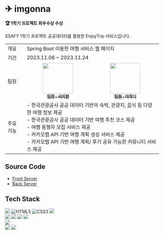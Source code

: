 # ✈ imgonna
<strong> 🏆 1학기 프로젝트 최우수상 수상 </strong> <br><br>
SSAFY 1학기 프로젝트 공공데이터를 활용한 EnjoyTrip 서비스입니다. <br>

<table>
  <tbody>
    <tr>
      <td>개요</td>
      <td colspan=2>Spring Boot 이용한 여행 서비스 웹 페이지</td>
    </tr>
    <tr>
      <td>기간</td>
      <td colspan=2>2023.11.06 ~ 2023.11.24</td>
    </tr>
    <tr>
      <td> 팀원 </td>
      <td align="center">
        <a href="https://github.com/wus22">
        <img src="https://github.com/EnjoyTrip-Project/EnjoyTrip_BE/assets/97075243/c148f543-e45f-4b53-a97c-abc5ff8e284f" width="100px;" alt=""/>
        <br /><sub><b>팀장 : 서지현 </b></sub></a><br />
      </td>
      <td align="center">
        <a href="https://github.com/yihoney">
          <img src="https://github.com/EnjoyTrip-Project/EnjoyTrip_BE/assets/97075243/c148f543-e45f-4b53-a97c-abc5ff8e284f" width="100px;" alt=""/>
          <br /><sub><b>팀원 : 이하늬 </b></sub></a><br />
      </td>
     <tr/>
     <tr>
        <td>주요 기능</td>
        <td colspan=5> 
          - 한국관광공사 공공 데이터 기반의 숙박, 관광지, 음식 등 다양한 여행 정보 제공 <br>
          - 한국관광공사 공공 데이터 기반 여행 추천 코스 제공 <br>
          - 여행 동행자 모집 서비스 제공 <br>
          - 카카오맵 API 기반 여행 계획 생성 서비스 제공 <br>
          - 카카오맵 API 기반 여행 계획/ 후기 공유 가능한 커뮤니티 서비스 제공
        </td>
     </tr>
  </tbody>
</table>

## Source Code
- [Front Server](https://github.com/EnjoyTrip-Project/EnjoyTrip-FE/blob/main/README.md)
- [Back Server](https://github.com/EnjoyTrip-Project/EnjoyTrip_BE)

## Tech Stack
<img src="https://img.shields.io/badge/vue.js-4FC08D?style=for-the-badge&logo=vue.js&logoColor=white"> ![HTML5](https://img.shields.io/badge/html5-%23E34F26.svg?style=for-the-badge&logo=html5&logoColor=white) ![CSS3](https://img.shields.io/badge/css3-%231572B6.svg?style=for-the-badge&logo=css3&logoColor=white) <img src="https://img.shields.io/badge/bootstrap-7952B3?style=for-the-badge&logo=bootstrap&logoColor=white">
<br>
<img src="https://img.shields.io/badge/JAVA-007396?style=for-the-badge&logo=java&logoColor=white"> <img src="https://img.shields.io/badge/Spring Boot-6DB33F?style=for-the-badge&logo=Spring Boot&logoColor=yellow"> <img src="https://img.shields.io/badge/mysql-4479A1?style=for-the-badge&logo=mysql&logoColor=white"> <img src="https://img.shields.io/badge/mybatis-e43526?style=for-the-badge&logo=mybatis&logoColor=white">
<br>
<img src="https://img.shields.io/badge/Maven-C71A36?style=for-the-badge&logo=ApacheMaven&logoColor=white">
<br>
<img src="https://img.shields.io/badge/git-F05032?style=for-the-badge&logo=git&logoColor=white">
<img src="https://img.shields.io/badge/github-181717?style=for-the-badge&logo=github&logoColor=white">
